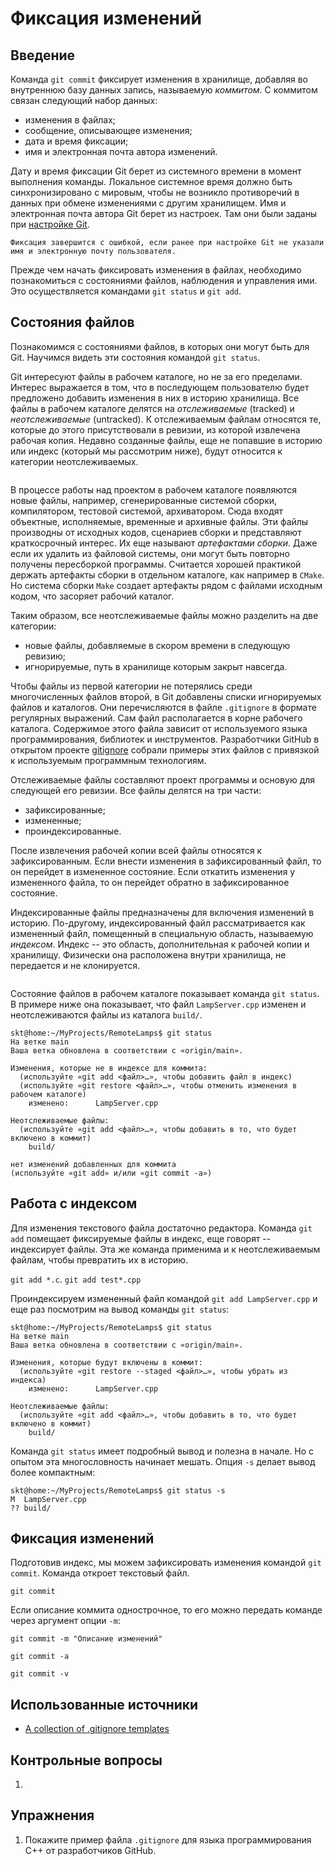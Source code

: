 # Фиксация изменений


## Введение

Команда `git commit` фиксирует изменения в хранилище, добавляя во внутреннюю базу данных запись, называемую *коммитом*.
С коммитом связан следующий набор данных:
* изменения в файлах;
* сообщение, описывающее изменения;
* дата и время фиксации;
* имя и электронная почта автора изменений.

Дату и время фиксации Git берет из системного времени в момент выполнения команды.
Локальное системное время должно быть синхронизировано с мировым, чтобы не возникло противоречий в данных при обмене изменениями с другим хранилищем.
Имя и электронная почта автора Git берет из настроек.
Там они были заданы при [настройке Git](config.md).

```{warning}
Фиксация завершится с ошибкой, если ранее при настройке Git не указали имя и электронную почту пользователя.
```

Прежде чем начать фиксировать изменения в файлах, необходимо познакомиться с состояниями файлов, наблюдения и управления ими.
Это осуществляется командами `git status` и `git add`.


## Состояния файлов

Познакомимся с состояниями файлов, в которых они могут быть для Git.
Научимся видеть эти состояния командой `git status`.

<!-- Отслеживаемые и неотслеживаемые файлы -->
Git интересуют файлы в рабочем каталоге, но не за его пределами.
Интерес выражается в том, что в последующем пользователю будет предложено добавить изменения в них в историю хранилища.
Все файлы в рабочем каталоге делятся на *отслеживаемые* (tracked) и *неотслеживаемые* (untracked).
К отслеживаемым файлам относятся те, которые до этого присутствовали в ревизии, из которой извлечена рабочая копия.
Недавно созданные файлы, еще не попавшие в историю или индекс (который мы рассмотрим ниже), будут относится к категории неотслеживаемых.

```{figure} ./images/file-states.png
```

<!-- Неотслеживаемые файлы и артефакты сборки -->
В процессе работы над проектом в рабочем каталоге появляются новые файлы, например, сгенерированные системой сборки, компилятором, тестовой системой, архиватором.
Сюда входят объектные, исполняемые, временные и архивные файлы.
Эти файлы производны от исходных кодов, сценариев сборки и представляют краткосрочный интерес.
Их еще называют *артефактами сборки*.
Даже если их удалить из файловой системы, они могут быть повторно получены пересборкой программы.
Считается хорошей практикой держать артефакты сборки в отдельном каталоге, как например в `CMake`.
Но система сборки `Make` создает артефакты рядом с файлами исходным кодом, что засоряет рабочий каталог.

<!-- Файл `.gitignore` -->
Таким образом, все неотслеживаемые файлы можно разделить на две категории:
* новые файлы, добавляемые в скором времени в следующую ревизию;
* игнорируемые, путь в хранилище которым закрыт навсегда.

Чтобы файлы из первой категории не потерялись среди многочисленных файлов второй, в Git добавлены списки игнорируемых файлов и каталогов.
Они перечисляются в файле `.gitignore` в формате регулярных выражений.
Сам файл располагается в корне рабочего каталога.
Содержимое этого файла зависит от используемого языка программирования, библиотек и инструментов.
Разработчики GitHub в открытом проекте [gitignore](https://github.com/github/gitignore) собрали примеры этих файлов с привязкой к используемым программным технологиям.

<!-- Отслеживаемые файлы -->
Отслеживаемые файлы составляют проект программы и основую для следующей его ревизии.
Все файлы делятся на три части:
* зафиксированные;
* измененные;
* проиндексированные.

<!-- Зафиксированный и измененный файлы -->
После извлечения рабочей копии всей файлы относятся к зафиксированным.
Если внести изменения в зафиксированный файл, то он перейдет в измененное состояние.
Если откатить изменения у измененного файла, то он перейдет обратно в зафиксированное состояние.

<!-- Проиндексированный файл -->
Индексированные файлы предназначены для включения изменений в историю.
По-другому, индексированный файл рассматривается как измененный файл, помещенный в специальную область, называемую *индексом*.
Индекс -- это область, дополнительная к рабочей копии и хранилищу.
Физически она расположена внутри хранилища, не передается и не клонируется.

```{figure} ./images/git-index.png
```

<!-- `git status` и состояние файлов -->
Состояние файлов в рабочем каталоге показывает команда `git status`.
В примере ниже она показывает, что файл `LampServer.cpp` изменен и неотслеживаются файлы из каталога `build/`.

``` console
skt@home:~/MyProjects/RemoteLamps$ git status
На ветке main
Ваша ветка обновлена в соответствии с «origin/main».

Изменения, которые не в индексе для коммита:
  (используйте «git add <файл>…», чтобы добавить файл в индекс)
  (используйте «git restore <файл>…», чтобы отменить изменения в рабочем каталоге)
	изменено:      LampServer.cpp

Неотслеживаемые файлы:
  (используйте «git add <файл>…», чтобы добавить в то, что будет включено в коммит)
	build/

нет изменений добавленных для коммита
(используйте «git add» и/или «git commit -a»)
```


## Работа с индексом

<!-- Работа с индексом -->
Для изменения текстового файла достаточно редактора.
Команда `git add` помещает фиксируемые файлы в индекс, еще говорят -- индексирует файлы.
Эта же команда применима и к неотслеживаемым файлам, чтобы превратить их в историю.

<!-- `git add` и шаблоны в аргументах -->
`git add *.c`.
`git add test*.cpp`

Проиндексируем измененный файл командой `git add LampServer.cpp` и еще раз посмотрим на вывод команды `git status`:

``` console
skt@home:~/MyProjects/RemoteLamps$ git status
На ветке main
Ваша ветка обновлена в соответствии с «origin/main».

Изменения, которые будут включены в коммит:
  (используйте «git restore --staged <файл>…», чтобы убрать из индекса)
	изменено:      LampServer.cpp

Неотслеживаемые файлы:
  (используйте «git add <файл>…», чтобы добавить в то, что будет включено в коммит)
	build/
```

Команда `git status` имеет подробный вывод и полезна в начале.
Но с опытом эта многословность начинает мешать.
Опция `-s` делает вывод более компактным:

``` console
skt@home:~/MyProjects/RemoteLamps$ git status -s
M  LampServer.cpp
?? build/
```

<!-- Просмотр изменений -->


## Фиксация изменений

Подготовив индекс, мы можем зафиксировать изменения командой `git commit`.
Команда откроет текстовый файл.

`git commit`

Если описание коммита однострочное, то его можно передать команде через аргумент опции `-m`:
```
git commit -m "Описание изменений"
```

<!-- Фиксация изменений без добавления в индекс -->
```
git commit -a
```

<!-- Отображение изменений в редакторе -->
```
git commit -v
```


## Использованные источники

* [A collection of .gitignore templates](https://github.com/github/gitignore)


## Контрольные вопросы

1.


## Упражнения

1. Покажите пример файла `.gitignore` для языка программирования C++ от разработчиков GitHub.

